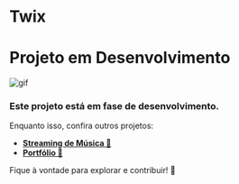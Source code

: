 # Twix

# Projeto em Desenvolvimento

![gif](https://github.com/user-attachments/assets/66a80149-5006-4bcd-8112-b0d1b0459495)

### Este projeto está em fase de desenvolvimento.

Enquanto isso, confira outros projetos:  

- **[Streaming de Música 🎵](https://github.com/JosianeCMagalhaes/streaming-de-musica)**
- **[Portfólio 💼](https://github.com/JosianeCMagalhaes/Portfolio)**  

Fique à vontade para explorar e contribuir! 🚀
